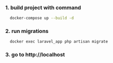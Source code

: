 ### 1. build project with command
```bash
  docker-compose up --build -d
```
### 2. run migrations
```bash
  docker exec laravel_app php artisan migrate
```
### 3. go to http://localhost
